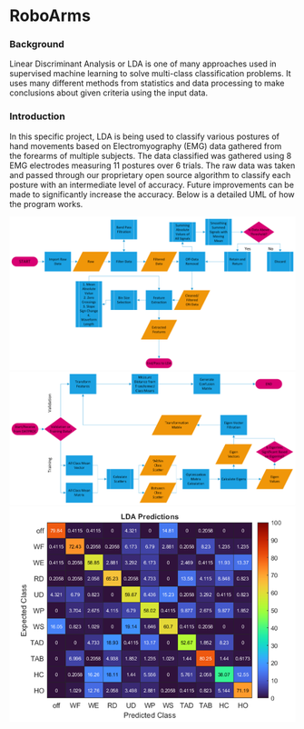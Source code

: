 # RoboArms
### Background
Linear Discriminant Analysis or LDA is one of many approaches used in 
supervised machine learning to solve multi-class classification 
problems. It uses many different methods from statistics and data 
processing to make conclusions about given criteria using the input
data.

### Introduction
In this specific project, LDA is being used to classify
various postures of hand movements based on Electromyography (EMG) 
data gathered from the forearms of multiple subjects. The data 
classified was gathered using 8 EMG electrodes measuring 11 postures 
over 6 trials. The raw data was taken and passed through our 
proprietary open source algorithm to classify each posture with an 
intermediate level of accuracy. Future improvements can be made to 
significantly increase the accuracy. Below is a detailed UML of how
the program works.

![UML](https://github.com/sayounan/RoboArms/blob/main/Media/LDA%20Landscape/Page-1.png)
![UML](https://github.com/sayounan/RoboArms/blob/main/Media/LDA%20Landscape/Page-2.png)
![UML](https://github.com/sayounan/RoboArms/blob/main/Media/Picture1.png)

